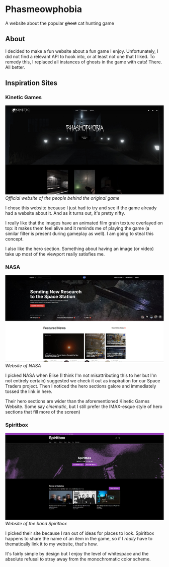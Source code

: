 # Phasmeowphobia
A website about the popular ~~ghost~~ cat hunting game

## About
I decided to make a fun website about a fun game I enjoy. Unfortunately, I did not find a relevant API to hook into, or at least not one that I liked.
To remedy this, I replaced all instances of ghosts in the game with cats! There. All better.

## Inspiration Sites

### Kinetic Games
<a href="https://www.kineticgames.co.uk/">![Kinetic Games](./docs/inspiration-kineticgames.JPG)</a>
_Official website of the people behind the original game_

I chose this website because I just had to try and see if the game already had a website about it. And as it turns out, it's pretty nifty.

I really like that the images have an animated film grain texture overlayed on top:
it makes them feel alive and it reminds me of playing the game (a similar filter is present during gameplay as well).
I am going to steal this concept.

I also like the hero section. Something about having an image (or video) take up most of the viewport really satisfies me.

### NASA
<a href="https://www.nasa.gov/">![NASA](./docs/inspiration-nasa.JPG)</a>
_Website of NASA_

I picked NASA when Elise (I think I'm not misattributing this to her but I'm not entirely certain) suggested we check it out as inspiration for our Space Traders project.
Then I noticed the hero sections galore and immediately tossed the link in here.

Their hero sections are wider than the aforementioned Kinetic Games Website. Some say _cinematic_, but I still prefer the IMAX-esque style of hero sections that fill more of the screen)

### Spiritbox
<a href="https://www.spiritbox.com/">![Spiritbox](./docs/inspiration-spiritbox.JPG)</a>
_Website of the band Spiritbox_

I picked their site because I ran out of ideas for places to look. Spiritbox happens to share the name of an item in the game, so if I _really_ have to thematically link it to my website, that's how.

It's fairly simple by design but I enjoy the level of whitespace and the absolute refusal to stray away from the monochromatic color scheme.
